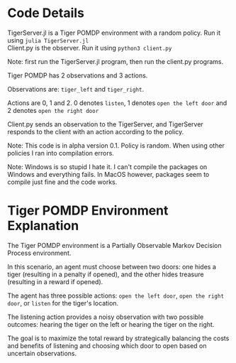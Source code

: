# Code Details

TigerServer.jl is a Tiger POMDP environment with a random policy. Run it using `julia TigerServer.jl`  
Client.py is the observer. Run it using `python3 client.py`   

Note: first run the TigerServer.jl program, then run the client.py programs.

Tiger POMDP has 2 observations and 3 actions. 

Observations are: `tiger_left` and `tiger_right`. 

Actions are 0, 1 and 2. 0 denotes `listen`, 1 denotes `open the left door` and 2 denotes `open the right door`  

Client.py sends an observation to the TigerServer, and TigerServer responds to the client with an action according to the policy.

Note: This code is in alpha version 0.1. Policy is random. When using other policies I ran into compilation errors.

Note: Windows is so stupid I hate it. I can't compile the packages on Windows and everything fails. In MacOS however, packages seem to compile just fine and the code works.


# Tiger POMDP Environment Explanation


The Tiger POMDP environment is a Partially Observable Markov Decision Process environment.   

In this scenario, an agent must choose between two doors: one hides a tiger (resulting in a penalty if opened), and the other hides treasure (resulting in a reward if opened).   

The agent has three possible actions: `open the left door`, `open the right door`, or `listen` for the tiger's location.  

The listening action provides a noisy observation with two possible outcomes: hearing the tiger on the left or hearing the tiger on the right. 

The goal is to maximize the total reward by strategically balancing the costs and benefits of listening and choosing which door to open based on uncertain observations.


